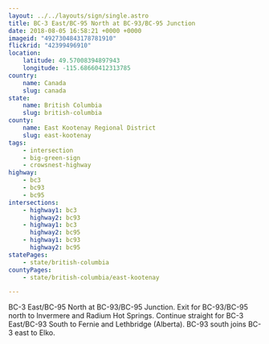 ```yaml
---
layout: ../../layouts/sign/single.astro
title: BC-3 East/BC-95 North at BC-93/BC-95 Junction
date: 2018-08-05 16:58:21 +0000 +0000
imageid: "4927304843178781910"
flickrid: "42399496910"
location:
    latitude: 49.57008394897943
    longitude: -115.68660412313785
country:
    name: Canada
    slug: canada
state:
    name: British Columbia
    slug: british-columbia
county:
    name: East Kootenay Regional District
    slug: east-kootenay
tags:
    - intersection
    - big-green-sign
    - crowsnest-highway
highway:
    - bc3
    - bc93
    - bc95
intersections:
    - highway1: bc3
      highway2: bc93
    - highway1: bc3
      highway2: bc95
    - highway1: bc93
      highway2: bc95
statePages:
    - state/british-columbia
countyPages:
    - state/british-columbia/east-kootenay

---
```

BC-3 East/BC-95 North at BC-93/BC-95 Junction.  Exit for BC-93/BC-95 north to Invermere and Radium Hot Springs.  Continue straight for BC-3 East/BC-93 South to Fernie and Lethbridge (Alberta).  BC-93 south joins BC-3 east to Elko.